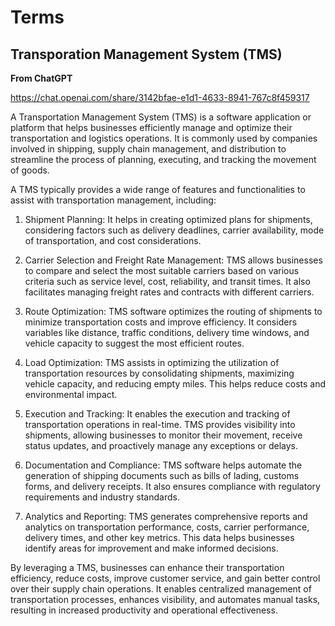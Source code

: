 # Terms

## Transporation Management System (TMS)

**From ChatGPT**

https://chat.openai.com/share/3142bfae-e1d1-4633-8941-767c8f459317

A Transportation Management System (TMS) is a software application or platform that helps businesses efficiently manage and optimize their transportation and logistics operations. It is commonly used by companies involved in shipping, supply chain management, and distribution to streamline the process of planning, executing, and tracking the movement of goods.

A TMS typically provides a wide range of features and functionalities to assist with transportation management, including:

1. Shipment Planning: It helps in creating optimized plans for shipments, considering factors such as delivery deadlines, carrier availability, mode of transportation, and cost considerations.

2. Carrier Selection and Freight Rate Management: TMS allows businesses to compare and select the most suitable carriers based on various criteria such as service level, cost, reliability, and transit times. It also facilitates managing freight rates and contracts with different carriers.

3. Route Optimization: TMS software optimizes the routing of shipments to minimize transportation costs and improve efficiency. It considers variables like distance, traffic conditions, delivery time windows, and vehicle capacity to suggest the most efficient routes.

4. Load Optimization: TMS assists in optimizing the utilization of transportation resources by consolidating shipments, maximizing vehicle capacity, and reducing empty miles. This helps reduce costs and environmental impact.

5. Execution and Tracking: It enables the execution and tracking of transportation operations in real-time. TMS provides visibility into shipments, allowing businesses to monitor their movement, receive status updates, and proactively manage any exceptions or delays.

6. Documentation and Compliance: TMS software helps automate the generation of shipping documents such as bills of lading, customs forms, and delivery receipts. It also ensures compliance with regulatory requirements and industry standards.

7. Analytics and Reporting: TMS generates comprehensive reports and analytics on transportation performance, costs, carrier performance, delivery times, and other key metrics. This data helps businesses identify areas for improvement and make informed decisions.

By leveraging a TMS, businesses can enhance their transportation efficiency, reduce costs, improve customer service, and gain better control over their supply chain operations. It enables centralized management of transportation processes, enhances visibility, and automates manual tasks, resulting in increased productivity and operational effectiveness.
